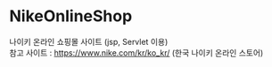 # NikeOnlineShop
나이키 온라인 쇼핑몰 사이트 (jsp, Servlet 이용)<br />
참고 사이트 : https://www.nike.com/kr/ko_kr/ (한국 나이키 온라인 스토어)
